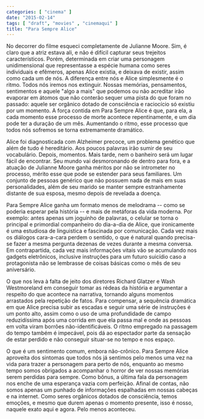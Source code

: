 ```yaml
---
categories: [ "cinema" ]
date: "2015-02-14"
tags: [ "draft", "movies" , "cinemaqui" ]
title: "Para Sempre Alice"
---
```

No decorrer do filme esqueci completamente de Julianne Moore. Sim,
é claro que a atriz estava ali, e não é difícil capturar seus
trejeitos característicos. Porém, determinada em criar uma personagem
unidimensional que representasse a espécie humana como seres individuais
e efêmeros, apenas Alice existia, e deixava de existir, assim como cada
um de nós. A diferença entre nós e Alice simplesmente é o ritmo. Todos
nós iremos nos extinguir. Nossas memórias, pensamentos, sentimentos
e aquele "algo a mais" que podemos ou não acreditar irão evaporar em
átomos que não conterão sequer uma pista do que foram no passado:
aquele ser orgânico dotado de consciência e raciocício só existiu
por um momento. A força contida em Para Sempre Alice é que, para ela,
a cada momento esse processo de morte acontece repentinamente, e um dia
pode ter a duração de um mês. Aumentando o ritmo, esse processo que
todos nós sofremos se torna extremamente dramático.

Alice foi diagnosticada com Alzheimer precoce, um problema genético que
além de tudo é hereditário. Aos poucos palavras irão sumir de seu
vocabulário. Depois, momentos. Mais tarde, nem o banheiro será um lugar
fácil de encontrar. Seu mundo vai desmoronando de dentro para fora,
e a atuação de Julianne Moore ganha méritos por não se intrometer
no processo, mérito esse que pode se estender para seus familiares. Um
conjunto de pessoas genérico que não possuem nada de mais em suas
personalidades, além de seu marido se manter sempre estranhamente
distante de sua esposa, mesmo depois de revelada a doença.

Para Sempre Alice ganha um formato menos de melodrama -- como se poderia
esperar pela história -- e mais de metáforas da vida moderna. Por
exemplo: antes apenas um joguinho de palavras, o celular se torna o
principal e primordial companheiro do dia-a-dia de Alice, que ironicamente
é uma estudiosa de linguistica e fascinada por comunicação. Cada vez
mais os diálogos cara-a-cara perdem o sentido, o que é natural quando
precisa-se fazer a mesma pergunta dezenas de vezes durante a mesma
conversa. Em contrapartida, cada vez mais informações vitais vão
se acumulando nos gadgets eletrônicos, inclusive instruções para um
futuro suicídio caso a protagonista não se lembrasse de coisas básicas
como o mês de seu aniversário.

O que nos leva à falta de jeito dos diretores Richard Glatzer e Wash
Westmoreland em conseguir tomar as rédeas da história e argumentar a
respeito do que acontece na narrativa, tornando alguns momentos arrastados
pela repetição de fatos. Para compensar, a sequência dramática em que
Alice precisa subir as escadas e seguir uma série de instruções é um
ponto alto, assim como o uso de uma profundidade de campo reduzidíssima
após uma corrida em que ela passa mal e onde as pessoas em volta viram
borrões não-identificáveis. O ritmo empregado na passagem do tempo
também é impecável, pois dá ao espectador parte da sensação de
estar perdido e não conseguir situar-se no tempo e nos espaço.

O que é um sentimento comum, embora não-crônico. Para Sempre Alice
aproveita dos sintomas que todos nós já sentimos pelo menos uma vez
na vida para trazer a personagem para perto de nós, enquanto ao mesmo
tempo somos obrigados a acompanhar o horror de ver nossas memórias
serem perdidas para sempre. Como bônus, a última fala da personagem
nos enche de uma esperança vazia com perfeição. Afinal de contas,
não somos apenas um punhado de informações espalhadas em nossas
cabeças e na internet. Como seres orgânicos dotados de consciência,
temos emoções, e mesmo que durem apenas o momento presente, isso é
nosso, naquele exato aqui e agora. Pelo menos aconteceu.
